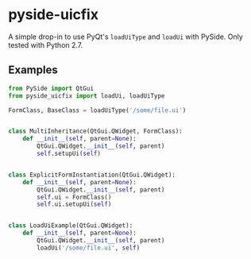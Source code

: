 # pyside-uicfix

A simple drop-in to use PyQt's `loadUiType` and `loadUi` with PySide. Only tested with Python 2.7.


## Examples
```python
from PySide import QtGui
from pyside_uicfix import loadUi, loadUiType

FormClass, BaseClass = loadUiType('/some/file.ui')


class MultiInheritance(QtGui.QWidget, FormClass):
    def __init__(self, parent=None):
        QtGui.QWidget.__init__(self, parent)
        self.setupUi(self)


class ExplicitFormInstantiation(QtGui.QWidget):
    def __init__(self, parent=None):
        QtGui.QWidget.__init__(self, parent)
        self.ui = FormClass()
        self.ui.setupUi(self)


class LoadUiExample(QtGui.QWidget):
    def __init__(self, parent=None):
        QtGui.QWidget.__init__(self, parent)
        loadUi('/some/file.ui', self)
```